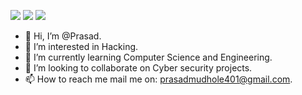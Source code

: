 
[![](https://img.shields.io/badge/-@PrasadRM-%231DA1F2?style=flat-square&logo=twitter&logoColor=ffffff)](https://twitter.com/@Prasad91961735)
[![](https://img.shields.io/badge/-@PrasadRM-%23181717?style=flat-square&logo=github)](https://github.com/prasad987)
[![](https://img.shields.io/website?color=0ab9e6&style=flat-square&up_message=prasad.me&url=https://prasad987.github.io/Self_Intro/)](https://prasad987.github.io/Self_Intro/)


- 👋 Hi, I’m @Prasad.
- 👀 I’m interested in Hacking.
- 🌱 I’m currently learning Computer Science and Engineering.
- 💞️ I’m looking to collaborate on Cyber security projects.
- 📫 How to reach me mail me on: prasadmudhole401@gmail.com.
<!---
prasad987/prasad987 is a ✨ special ✨ repository because its `README.md` (this file) appears on your GitHub profile.
You can click the Preview link to take a look at your changes.
--->
